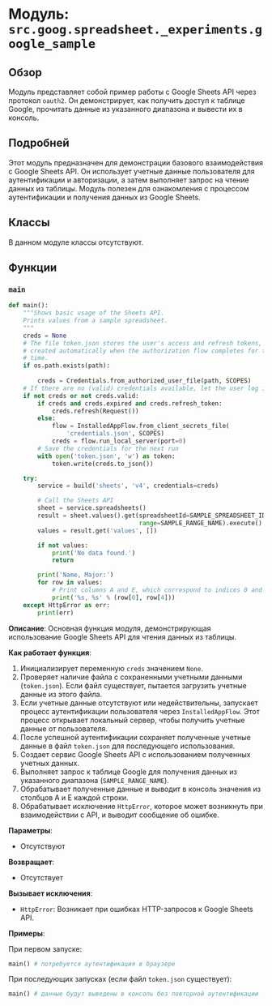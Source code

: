 # Модуль: `src.goog.spreadsheet._experiments.google_sample`

## Обзор

Модуль представляет собой пример работы с Google Sheets API через протокол `oauth2`. Он демонстрирует, как получить доступ к таблице Google, прочитать данные из указанного диапазона и вывести их в консоль.

## Подробней

Этот модуль предназначен для демонстрации базового взаимодействия с Google Sheets API. Он использует учетные данные пользователя для аутентификации и авторизации, а затем выполняет запрос на чтение данных из таблицы. Модуль полезен для ознакомления с процессом аутентификации и получения данных из Google Sheets.

## Классы

В данном модуле классы отсутствуют.

## Функции

### `main`

```python
def main():
    """Shows basic usage of the Sheets API.
    Prints values from a sample spreadsheet.
    """
    creds = None
    # The file token.json stores the user's access and refresh tokens, and is
    # created automatically when the authorization flow completes for the first
    # time.
    if os.path.exists(path):
        
        creds = Credentials.from_authorized_user_file(path, SCOPES)
    # If there are no (valid) credentials available, let the user log in.
    if not creds or not creds.valid:
        if creds and creds.expired and creds.refresh_token:
            creds.refresh(Request())
        else:
            flow = InstalledAppFlow.from_client_secrets_file(
                'credentials.json', SCOPES)
            creds = flow.run_local_server(port=0)
        # Save the credentials for the next run
        with open('token.json', 'w') as token:
            token.write(creds.to_json())

    try:
        service = build('sheets', 'v4', credentials=creds)

        # Call the Sheets API
        sheet = service.spreadsheets()
        result = sheet.values().get(spreadsheetId=SAMPLE_SPREADSHEET_ID,
                                    range=SAMPLE_RANGE_NAME).execute()
        values = result.get('values', [])

        if not values:
            print('No data found.')
            return

        print('Name, Major:')
        for row in values:
            # Print columns A and E, which correspond to indices 0 and 4.
            print('%s, %s' % (row[0], row[4]))
    except HttpError as err:
        print(err)
```

**Описание**: Основная функция модуля, демонстрирующая использование Google Sheets API для чтения данных из таблицы.

**Как работает функция**:
1.  Инициализирует переменную `creds` значением `None`.
2.  Проверяет наличие файла с сохраненными учетными данными (`token.json`). Если файл существует, пытается загрузить учетные данные из этого файла.
3.  Если учетные данные отсутствуют или недействительны, запускает процесс аутентификации пользователя через `InstalledAppFlow`. Этот процесс открывает локальный сервер, чтобы получить учетные данные от пользователя.
4.  После успешной аутентификации сохраняет полученные учетные данные в файл `token.json` для последующего использования.
5.  Создает сервис Google Sheets API с использованием полученных учетных данных.
6.  Выполняет запрос к таблице Google для получения данных из указанного диапазона (`SAMPLE_RANGE_NAME`).
7.  Обрабатывает полученные данные и выводит в консоль значения из столбцов A и E каждой строки.
8.  Обрабатывает исключение `HttpError`, которое может возникнуть при взаимодействии с API, и выводит сообщение об ошибке.

**Параметры**:
-   Отсутствуют

**Возвращает**:
-   Отсутствует

**Вызывает исключения**:
-   `HttpError`: Возникает при ошибках HTTP-запросов к Google Sheets API.

**Примеры**:

При первом запуске:

```python
main() # потребуется аутентификация в браузере
```

При последующих запусках (если файл `token.json` существует):

```python
main() # данные будут выведены в консоль без повторной аутентификации
```